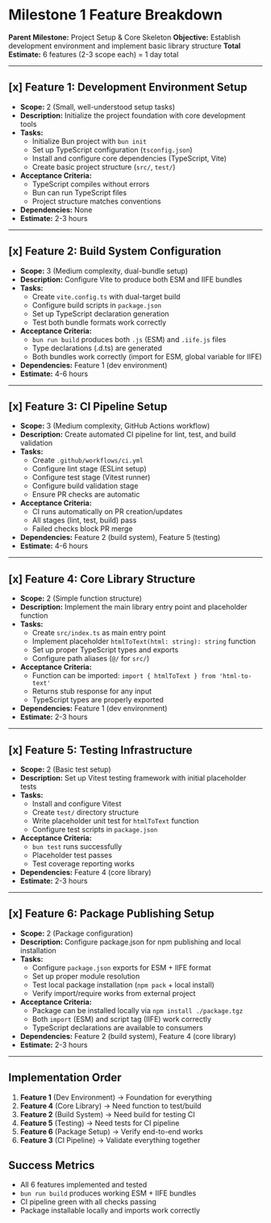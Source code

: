 # Milestone 1 Feature Breakdown

**Parent Milestone:** Project Setup & Core Skeleton
**Objective:** Establish development environment and implement basic library structure
**Total Estimate:** 6 features (2-3 scope each) = 1 day total

---

## [x] Feature 1: Development Environment Setup

- **Scope:** 2 (Small, well-understood setup tasks)
- **Description:** Initialize the project foundation with core development tools
- **Tasks:**
  - Initialize Bun project with `bun init`
  - Set up TypeScript configuration (`tsconfig.json`)
  - Install and configure core dependencies (TypeScript, Vite)
  - Create basic project structure (`src/`, `test/`)
- **Acceptance Criteria:**
  - TypeScript compiles without errors
  - Bun can run TypeScript files
  - Project structure matches conventions
- **Dependencies:** None
- **Estimate:** 2-3 hours

---

## [x] Feature 2: Build System Configuration

- **Scope:** 3 (Medium complexity, dual-bundle setup)
- **Description:** Configure Vite to produce both ESM and IIFE bundles
- **Tasks:**
  - Create `vite.config.ts` with dual-target build
  - Configure build scripts in `package.json`
  - Set up TypeScript declaration generation
  - Test both bundle formats work correctly
- **Acceptance Criteria:**
  - `bun run build` produces both `.js` (ESM) and `.iife.js` files
  - Type declarations (.d.ts) are generated
  - Both bundles work correctly (import for ESM, global variable for IIFE)
- **Dependencies:** Feature 1 (dev environment)
- **Estimate:** 4-6 hours

---

## [x] Feature 3: CI Pipeline Setup

- **Scope:** 3 (Medium complexity, GitHub Actions workflow)
- **Description:** Create automated CI pipeline for lint, test, and build validation
- **Tasks:**
  - Create `.github/workflows/ci.yml`
  - Configure lint stage (ESLint setup)
  - Configure test stage (Vitest runner)
  - Configure build validation stage
  - Ensure PR checks are automatic
- **Acceptance Criteria:**
  - CI runs automatically on PR creation/updates
  - All stages (lint, test, build) pass
  - Failed checks block PR merge
- **Dependencies:** Feature 2 (build system), Feature 5 (testing)
- **Estimate:** 4-6 hours

---

## [x] Feature 4: Core Library Structure

- **Scope:** 2 (Simple function structure)
- **Description:** Implement the main library entry point and placeholder function
- **Tasks:**
  - Create `src/index.ts` as main entry point
  - Implement placeholder `htmlToText(html: string): string` function
  - Set up proper TypeScript types and exports
  - Configure path aliases (`@/` for `src/`)
- **Acceptance Criteria:**
  - Function can be imported: `import { htmlToText } from 'html-to-text'`
  - Returns stub response for any input
  - TypeScript types are properly exported
- **Dependencies:** Feature 1 (dev environment)
- **Estimate:** 2-3 hours

---

## [x] Feature 5: Testing Infrastructure

- **Scope:** 2 (Basic test setup)
- **Description:** Set up Vitest testing framework with initial placeholder tests
- **Tasks:**
  - Install and configure Vitest
  - Create `test/` directory structure
  - Write placeholder unit test for `htmlToText` function
  - Configure test scripts in `package.json`
- **Acceptance Criteria:**
  - `bun test` runs successfully
  - Placeholder test passes
  - Test coverage reporting works
- **Dependencies:** Feature 4 (core library)
- **Estimate:** 2-3 hours

---

## [x] Feature 6: Package Publishing Setup

- **Scope:** 2 (Package configuration)
- **Description:** Configure package.json for npm publishing and local installation
- **Tasks:**
  - Configure `package.json` exports for ESM + IIFE format
  - Set up proper module resolution
  - Test local package installation (`npm pack` + local install)
  - Verify import/require works from external project
- **Acceptance Criteria:**
  - Package can be installed locally via `npm install ./package.tgz`
  - Both `import` (ESM) and script tag (IIFE) work correctly
  - TypeScript declarations are available to consumers
- **Dependencies:** Feature 2 (build system), Feature 4 (core library)
- **Estimate:** 2-3 hours

---

## Implementation Order

1. **Feature 1** (Dev Environment) → Foundation for everything
2. **Feature 4** (Core Library) → Need function to test/build
3. **Feature 2** (Build System) → Need build for testing CI
4. **Feature 5** (Testing) → Need tests for CI pipeline
5. **Feature 6** (Package Setup) → Verify end-to-end works
6. **Feature 3** (CI Pipeline) → Validate everything together

## Success Metrics

- All 6 features implemented and tested
- `bun run build` produces working ESM + IIFE bundles
- CI pipeline green with all checks passing
- Package installable locally and imports work correctly
